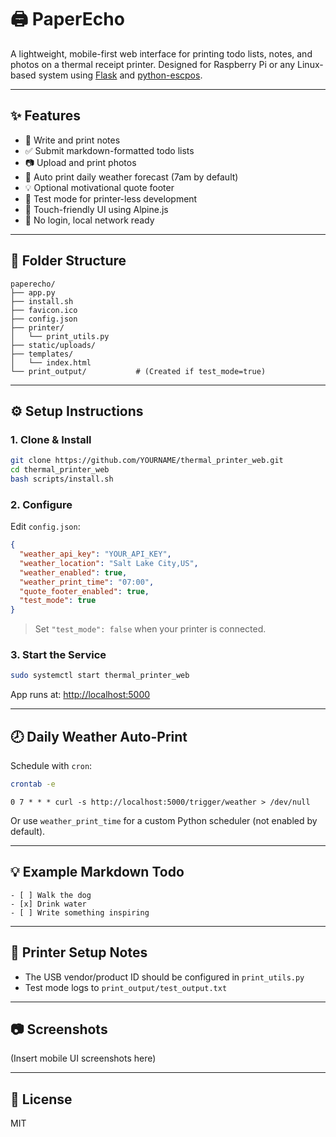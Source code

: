 # 🖨️ PaperEcho

A lightweight, mobile-first web interface for printing todo lists, notes, and photos on a thermal receipt printer. Designed for Raspberry Pi or any Linux-based system using [Flask](https://flask.palletsprojects.com/) and [python-escpos](https://python-escpos.readthedocs.io/).

---

## ✨ Features

- 📝 Write and print notes  
- ✅ Submit markdown-formatted todo lists  
- 📷 Upload and print photos  
- 📅 Auto print daily weather forecast (7am by default)  
- 💡 Optional motivational quote footer  
- 🔄 Test mode for printer-less development  
- 📱 Touch-friendly UI using Alpine.js  
- 🔧 No login, local network ready  

---

## 📁 Folder Structure

```
paperecho/
├── app.py
├── install.sh
├── favicon.ico
├── config.json
├── printer/
│   └── print_utils.py
├── static/uploads/
├── templates/
│   └── index.html
└── print_output/           # (Created if test_mode=true)
```

---

## ⚙️ Setup Instructions

### 1. Clone & Install

```bash
git clone https://github.com/YOURNAME/thermal_printer_web.git
cd thermal_printer_web
bash scripts/install.sh
```

### 2. Configure

Edit `config.json`:

```json
{
  "weather_api_key": "YOUR_API_KEY",
  "weather_location": "Salt Lake City,US",
  "weather_enabled": true,
  "weather_print_time": "07:00",
  "quote_footer_enabled": true,
  "test_mode": true
}
```

> Set `"test_mode": false` when your printer is connected.

### 3. Start the Service

```bash
sudo systemctl start thermal_printer_web
```

App runs at: [http://localhost:5000](http://localhost:5000)

---

## 🕗 Daily Weather Auto-Print

Schedule with `cron`:

```bash
crontab -e
```

```cron
0 7 * * * curl -s http://localhost:5000/trigger/weather > /dev/null
```

Or use `weather_print_time` for a custom Python scheduler (not enabled by default).

---

## 💡 Example Markdown Todo

```
- [ ] Walk the dog
- [x] Drink water
- [ ] Write something inspiring
```

---

## 🔌 Printer Setup Notes

- The USB vendor/product ID should be configured in `print_utils.py`
- Test mode logs to `print_output/test_output.txt`

---

## 📷 Screenshots

(Insert mobile UI screenshots here)

---

## 📄 License

MIT
